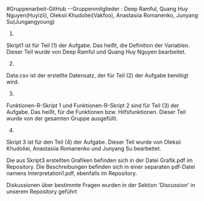 #Gruppenarbeit-GitHub
--Gruppenmitglieder : Deep Ramful, Quang Huy Nguyen(Huyizii), Oleksii Khudoliei(Vakfoo), Anastasiia Romanenko, Junyang Su(Jungangyoung)


1.
Skript1 ist für Teil (1) der Aufgabe.
Das heißt, die Definition der Variablen.
Dieser Teil wurde von Deep Ramful und Quang Huy Nguyen bearbeitet.

2.
Data.csv ist der erstellte Datensatz, der für Teil (2) der Aufgabe benötigt wird.


3.
Funktionen-R-Skript 1 und Funktionen-R-Skript 2 sind für Teil (3) der Aufgabe.
Das heißt, für die Funktionen bzw. Hilfsfunktionen.
Dieser Teil wurde von der gesamten Gruppe ausgefüllt.

4.
Skript 3 ist für den Teil (4) der Aufgabe.
Dieser Teil wurde von Oleksii Khudoliei, Anastasiia Romanenko und Junyang Su bearbeitet.

Die aus Skript3 erstellten Grafiken befinden sich in der Datei Grafik.pdf im Repository.
Die Beschreibungen befinden sich in einer separaten pdf-Datei namens Interpretation1.pdf, ebenfalls im Repository.


Diskussionen über bestimmte Fragen wurden in der Sektion 'Discussion' in unserem Repository geführt
